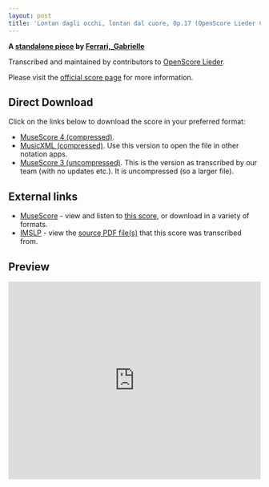 ```yaml
---
layout: post
title: 'Lontan dagli occhi, lontan dal cuore, Op.17 (OpenScore Lieder Corpus)'
---
```


__A [standalone piece](https://fourscoreandmore.org/OpenScore/Ferrari%2C_Gabrielle/_/) by [Ferrari,_Gabrielle](https://fourscoreandmore.org/OpenScore/Ferrari%2C_Gabrielle)__

Transcribed and maintained by contributors to [OpenScore Lieder].

Please visit the [official score page] for more information.

[official score page]: https://musescore.com/openscore-lieder-corpus/scores/6568021
[OpenScore Lieder]: https://musescore.com/openscore-lieder-corpus

## Direct Download

Click on the links below to download the score in your preferred format:
- [MuseScore 4 (compressed)](https://fourscoreandmore.org/OpenScore/Ferrari%2C_Gabrielle/_/Lontan_dagli_occhi%2C_lontan_dal_cuore%2C_Op.17.mscz).
- [MusicXML (compressed)](https://fourscoreandmore.org/OpenScore/Ferrari%2C_Gabrielle/_/Lontan_dagli_occhi%2C_lontan_dal_cuore%2C_Op.17.mxl). Use this version to open the file in other notation apps.
- [MuseScore 3 (uncompressed)](https://raw.githubusercontent.com/OpenScore/Lieder/refs/heads/main/scores/Ferrari%2C_Gabrielle/_/Lontan_dagli_occhi%2C_lontan_dal_cuore%2C_Op.17/lc6568021.mscx). This is the version as transcribed by our team (with no updates etc.). It is uncompressed (so a larger file).

## External links

- [MuseScore] - view and listen to [this score][MuseScore], or download in a variety of formats.
- [IMSLP] - view the [source PDF file(s)][IMSLP] that this score was transcribed from.

[MuseScore]: https://musescore.com/score/6568021
[IMSLP]: https://imslp.org/wiki/Special:ReverseLookup/507203

## Preview

<iframe width="100%" height="394" src="https://musescore.com/openscore-lieder-corpus/scores/6568021/embed" frameborder="0" allowfullscreen allow="autoplay; fullscreen"></iframe>
